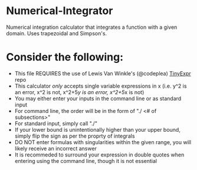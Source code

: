 # Numerical-Integrator
Numerical integration calculator that integrates a function with a given domain. Uses trapezoidal and Simpson's.

# Consider the following:
* This file REQUIRES the use of Lewis Van Winkle's (@codeplea) [TinyExpr](https://github.com/codeplea/tinyexpr) repo 
* This calculator _only_ accepts single variable expressions in x (i.e. y^2 is an error, x^2 is not, x^2+5*y is an error, x^2+5*x is not) 
* You may either enter your inputs in the command line or as standard input
* For command line, the order will be in the form of "./<executable> <expression> <lower bound> <upper bound> <# of subsections>"
* For standard input, simply call "./<executable>"
* If your lower bound is unintentionally higher than your upper bound, simply flip the sign as per the proprty of integrals
* DO NOT enter formulas with singularities within the given range, you will likely receive an incorrect answer
* It is recommeded to surround your expression in double quotes when entering using the command line, though it is not essential
